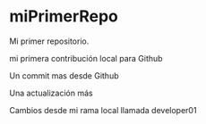 # miPrimerRepo
Mi primer repositorio. 


mi primera contribución local para Github

Un commit mas desde Github

Una actualización más 


Cambios desde mi rama local llamada developer01